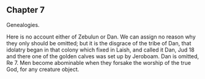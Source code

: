 ## Chapter 7

Genealogies.

Here is no account either of Zebulun or Dan. We can assign no reason why they only should be omitted; but it is the disgrace of the tribe of Dan, that idolatry began in that colony which fixed in Laish, and called it Dan, Jud 18 and there one of the golden calves was set up by Jeroboam. Dan is omitted, Re 7. Men become abominable when they forsake the worship of the true God, for any creature object.


